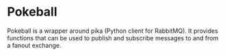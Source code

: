 # Pokeball
Pokeball is a wrapper around pika (Python client for RabbitMQ). It provides functions that can be used to publish and subscribe messages to and from a fanout exchange.
